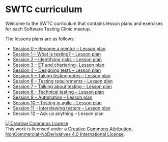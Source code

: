 # SWTC curriculum

Welcome to the SWTC curriculum that contains lesson plans and exercises for each Software Testing Clinic meetup.

The lessons plans are as follows:

* [Session 0 – Become a mentor – Lesson plan](become-a-mentor.md)
* [Session 1 – What is testing? – Lesson plan](http://www.softwaretestingclinic.com/lesson-plans/what-is-testing/)
* [Session 2 – Identifying risks – Lesson plan](http://www.softwaretestingclinic.com/lesson-plans/identifying-risks/)
* [Session 3 – ET and chartering- Lesson plan](http://www.softwaretestingclinic.com/lesson-plans/et-chartering/)
* [Session 4 – Designing tests – Lesson plan](http://www.softwaretestingclinic.com/lesson-plans/designing-tests/)
* [Session 5 – Taking testing notes – Lesson plan](http://www.softwaretestingclinic.com/lesson-plans/note-taking/)
* [Session 6 – Testing requirements – Lesson plan](http://www.softwaretestingclinic.com/lesson-plans/testing-requirements/)
* [Session 7 – Talking about testing – Lesson plan](http://www.softwaretestingclinic.com/lesson-plans/talkingtesting/)
* [Session 8 – Technical testing – Lesson plan](http://www.softwaretestingclinic.com/lesson-plans/technical-testing/)
* [Session 9 – Automation – Lesson plan](http://www.softwaretestingclinic.com/lesson-plans/automation/)
* [Session 10 – Testing in agile – Lesson plan](http://www.softwaretestingclinic.com/lesson-plans/testing-in-agile/)
* [Session 11 – Interviewing testers – Lesson plan](http://www.softwaretestingclinic.com/lesson-plans/interviewing-testers/)
* Session 12 – Ask us anything – Lesson plan

[![Creative Commons License](https://i.creativecommons.org/l/by-nc-nd/4.0/88x31.png)](http://creativecommons.org/licenses/by-nc-nd/4.0/)  
This work is licensed under a [Creative Commons Attribution-NonCommercial-NoDerivatives 4.0 International License](http://creativecommons.org/licenses/by-nc-nd/4.0/).

